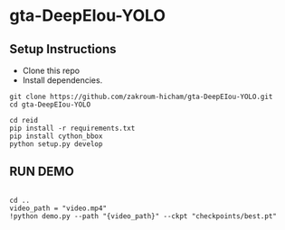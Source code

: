 # gta-DeepEIou-YOLO

## Setup Instructions

* Clone this repo
* Install dependencies.
```
git clone https://github.com/zakroum-hicham/gta-DeepEIou-YOLO.git
cd gta-DeepEIou-YOLO
```
```
cd reid
pip install -r requirements.txt
pip install cython_bbox
python setup.py develop
```

## RUN DEMO

```

cd ..
video_path = "video.mp4"
!python demo.py --path "{video_path}" --ckpt "checkpoints/best.pt"

```
